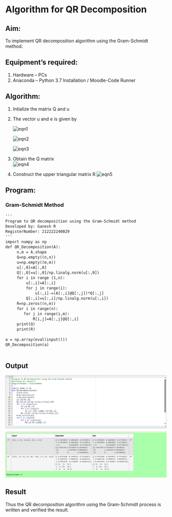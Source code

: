 # Algorithm for QR Decomposition
## Aim:
To implement QR decomposition algorithm using the Gram-Schmidt method.
## Equipment’s required:
1.	Hardware – PCs
2.	Anaconda – Python 3.7 Installation / Moodle-Code Runner
## Algorithm:
1.	Intialize the matrix Q and u
2.	The vector u and e is given by

    ![eqn1](./ex4.jpg)

    ![eqn2](./ex6.jpg)

    ![eqn3](./ex3.jpg)

3.	Obtain the Q matrix   
    ![eqn4](./ex1.jpg)
4.	Construct the upper triangular matrix R
    ![eqn5](./ex2.jpg)



## Program:
### Gram-Schmidt Method
```
''' 
Program to QR decomposition using the Gram-Schmidt method
Developed by: Ganesh R
RegisterNumber: 212222240029
'''
import numpy as np
def QR_Decomposition(A):
     n,m = A.shape
     Q=np.empty((n,n))
     u=np.empty((m,m))
     u[:,0]=A[:,0]
     Q[:,0]=u[:,0]/np.linalg.norm(u[:,0])
     for i in range (1,n):
         u[:,i]=A[:,i]
         for j in range(i):
             u[:,i]-=(A[:,i]@Q[:,j])*Q[:,j]
         Q[:,i]=u[:,i]/np.linalg.norm(u[:,i])
     R=np.zeros((n,m))
     for i in range(n):
        for j in range(i,m):
            R[i,j]=A[:,j]@Q[:,i]
     print(Q)
     print(R)
    
a = np.array(eval(input()))
QR_Decomposition(a)


```

## Output
![OUTPUT](./MA1.png)


## Result
Thus the QR decomposition algorithm using the Gram-Schmidt process is written and verified the result.